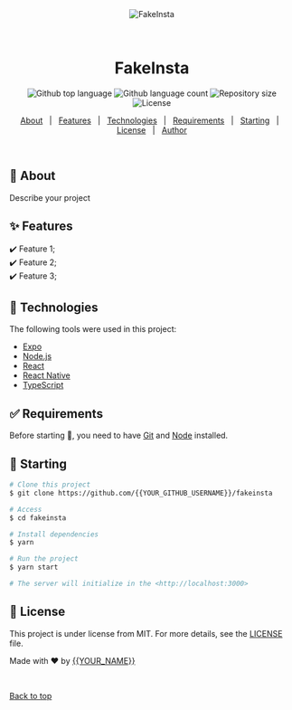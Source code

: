 <div align="center" id="top"> 
  <img src="./.github/app.gif" alt="FakeInsta" />

  &#xa0;

  <!-- <a href="https://fakeinsta.netlify.app">Demo</a> -->
</div>

<h1 align="center">FakeInsta</h1>

<p align="center">
  <img alt="Github top language" src="https://img.shields.io/github/languages/top/{{YOUR_GITHUB_USERNAME}}/fakeinsta?color=56BEB8">

  <img alt="Github language count" src="https://img.shields.io/github/languages/count/{{YOUR_GITHUB_USERNAME}}/fakeinsta?color=56BEB8">

  <img alt="Repository size" src="https://img.shields.io/github/repo-size/{{YOUR_GITHUB_USERNAME}}/fakeinsta?color=56BEB8">

  <img alt="License" src="https://img.shields.io/github/license/{{YOUR_GITHUB_USERNAME}}/fakeinsta?color=56BEB8">

  <!-- <img alt="Github issues" src="https://img.shields.io/github/issues/{{YOUR_GITHUB_USERNAME}}/fakeinsta?color=56BEB8" /> -->

  <!-- <img alt="Github forks" src="https://img.shields.io/github/forks/{{YOUR_GITHUB_USERNAME}}/fakeinsta?color=56BEB8" /> -->

  <!-- <img alt="Github stars" src="https://img.shields.io/github/stars/{{YOUR_GITHUB_USERNAME}}/fakeinsta?color=56BEB8" /> -->
</p>

<!-- Status -->

<!-- <h4 align="center"> 
	🚧  FakeInsta 🚀 Under construction...  🚧
</h4> 

<hr> -->

<p align="center">
  <a href="#dart-about">About</a> &#xa0; | &#xa0; 
  <a href="#sparkles-features">Features</a> &#xa0; | &#xa0;
  <a href="#rocket-technologies">Technologies</a> &#xa0; | &#xa0;
  <a href="#white_check_mark-requirements">Requirements</a> &#xa0; | &#xa0;
  <a href="#checkered_flag-starting">Starting</a> &#xa0; | &#xa0;
  <a href="#memo-license">License</a> &#xa0; | &#xa0;
  <a href="https://github.com/{{YOUR_GITHUB_USERNAME}}" target="_blank">Author</a>
</p>

<br>

## :dart: About ##

Describe your project

## :sparkles: Features ##

:heavy_check_mark: Feature 1;\
:heavy_check_mark: Feature 2;\
:heavy_check_mark: Feature 3;

## :rocket: Technologies ##

The following tools were used in this project:

- [Expo](https://expo.io/)
- [Node.js](https://nodejs.org/en/)
- [React](https://pt-br.reactjs.org/)
- [React Native](https://reactnative.dev/)
- [TypeScript](https://www.typescriptlang.org/)

## :white_check_mark: Requirements ##

Before starting :checkered_flag:, you need to have [Git](https://git-scm.com) and [Node](https://nodejs.org/en/) installed.

## :checkered_flag: Starting ##

```bash
# Clone this project
$ git clone https://github.com/{{YOUR_GITHUB_USERNAME}}/fakeinsta

# Access
$ cd fakeinsta

# Install dependencies
$ yarn

# Run the project
$ yarn start

# The server will initialize in the <http://localhost:3000>
```

## :memo: License ##

This project is under license from MIT. For more details, see the [LICENSE](LICENSE.md) file.


Made with :heart: by <a href="https://github.com/{{YOUR_GITHUB_USERNAME}}" target="_blank">{{YOUR_NAME}}</a>

&#xa0;

<a href="#top">Back to top</a>
